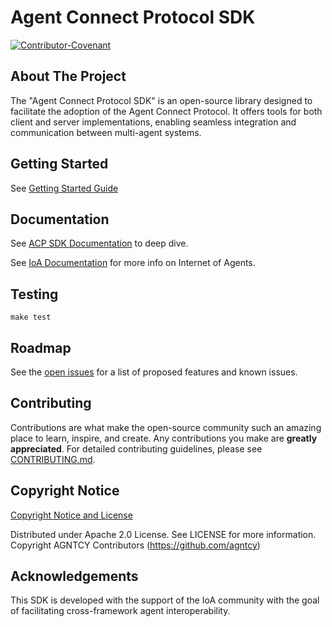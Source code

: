 # Agent Connect Protocol SDK

[![Contributor-Covenant](https://img.shields.io/badge/Contributor%20Covenant-2.1-fbab2c.svg)](https://github.com/agntcy/acp-sdk/blob/main/CODE_OF_CONDUCT.md)

## About The Project

The "Agent Connect Protocol SDK" is an open-source library designed to facilitate the adoption of the Agent Connect Protocol.
It offers tools for both client and server implementations, enabling seamless integration and communication between multi-agent systems.

## Getting Started

See [Getting Started Guide](https://agntcy.github.io/acp-sdk/README.md#getting-started)


## Documentation

See [ACP SDK Documentation](https://agntcy.github.io/acp-sdk) to deep dive.

See [IoA Documentation](https://docs.agntcy.org) for more info on Internet of Agents.

## Testing

`make test`


## Roadmap

See the [open issues](https://github.com/agntcy/acp-sdk/issues) for a list of proposed features and known issues.

## Contributing

Contributions are what make the open-source community such an amazing place to learn, inspire, and create. Any contributions you make are **greatly appreciated**. For detailed contributing guidelines, please see [CONTRIBUTING.md](https://github.com/agntcy/acp-sdk/blob/main/docs/CONTRIBUTING.md).


## Copyright Notice

[Copyright Notice and License](./LICENSE.md)

Distributed under Apache 2.0 License. See LICENSE for more information.
Copyright AGNTCY Contributors (https://github.com/agntcy)

## Acknowledgements

This SDK is developed with the support of the IoA community with the goal of facilitating cross-framework agent interoperability.
